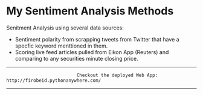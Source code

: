 # My Sentiment Analysis Methods

Senitment Analysis using several data sources:
- Sentiment polarity from scrapping tweets from Twitter that have a specfic keyword menttioned in them.
- Scoring live feed articles pulled from Eikon App (Reuters) and comparing to any securities minute closing price.

___
                              Checkout the deployed Web App: http://firobeid.pythonanywhere.com/
___
